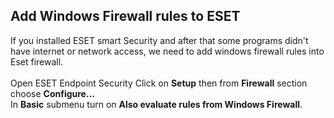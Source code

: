 ## Add Windows Firewall rules to ESET
If you installed ESET smart Security and after that some programs didn't have internet or network access, we need to add windows firewall rules into Eset firewall.</br></br>
Open ESET Endpoint Security Click on **Setup** then from **Firewall** section choose **Configure...**</br>
In **Basic** submenu turn on **Also evaluate rules from Windows Firewall**.
